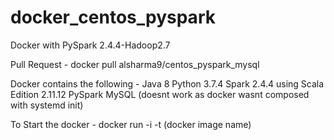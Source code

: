 # docker_centos_pyspark
Docker with PySpark 2.4.4-Hadoop2.7

Pull Request -
docker pull alsharma9/centos_pyspark_mysql

Docker contains the following -
Java 8
Python 3.7.4
Spark 2.4.4 using Scala Edition 2.11.12
PySpark
MySQL (doesnt work as docker wasnt composed with systemd init)

To Start the docker -
docker run -i -t (docker image name)

